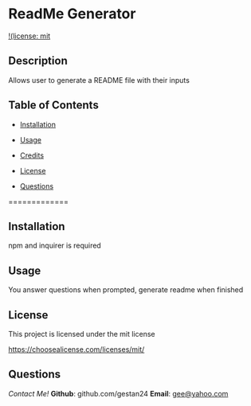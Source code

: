 
  
  # ReadMe Generator
  
   
  
  [!(license: mit](https://img.shields.io/badge/license-mit-green.svg)
  
  
        
        
  ## **Description**
  Allows user to generate a README file with their inputs
        
  ## **Table of Contents**
        
  * [Installation](#installation)
        
  * [Usage](#Usage)
        
  * [Credits](#Credits)
        
  * [License](#License)
        
  * [Questions](#Questions)
        
  =============
        
  ## **Installation** 
  npm and inquirer is required
        
  ## **Usage**
  You answer questions when prompted, generate readme when finished
        
  
  
  
  
  ## **License**
  This project is licensed under the mit license
  
  
  
  
  https://choosealicense.com/licenses/mit/
  
  
  
  ## **Questions**
  *Contact Me!*
  **Github**: github.com/gestan24
  **Email**: gee@yahoo.com
  
  